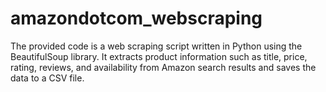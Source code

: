 # amazondotcom_webscraping
The provided code is a web scraping script written in Python using the BeautifulSoup library. It extracts product information such as title, price, rating, reviews, and availability from Amazon search results and saves the data to a CSV file.
